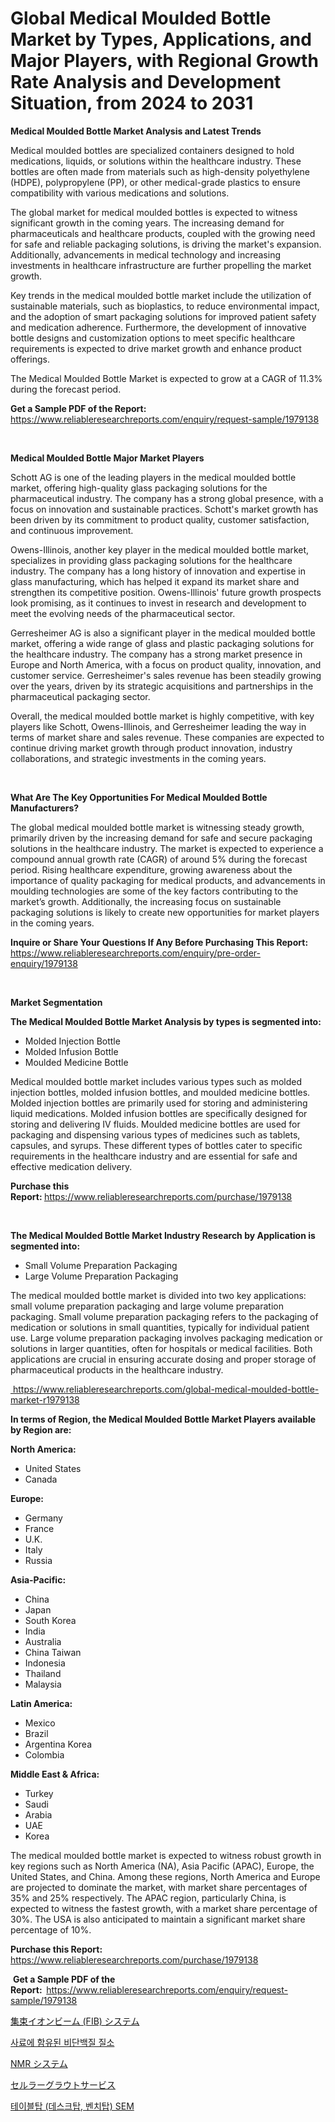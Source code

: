<p><h1>Global Medical Moulded Bottle Market by Types, Applications, and Major Players, with Regional Growth Rate Analysis and Development Situation, from 2024 to 2031</h1></p><p><strong>Medical Moulded Bottle Market Analysis and Latest Trends</strong></p>
<p><p>Medical moulded bottles are specialized containers designed to hold medications, liquids, or solutions within the healthcare industry. These bottles are often made from materials such as high-density polyethylene (HDPE), polypropylene (PP), or other medical-grade plastics to ensure compatibility with various medications and solutions.</p><p>The global market for medical moulded bottles is expected to witness significant growth in the coming years. The increasing demand for pharmaceuticals and healthcare products, coupled with the growing need for safe and reliable packaging solutions, is driving the market's expansion. Additionally, advancements in medical technology and increasing investments in healthcare infrastructure are further propelling the market growth.</p><p>Key trends in the medical moulded bottle market include the utilization of sustainable materials, such as bioplastics, to reduce environmental impact, and the adoption of smart packaging solutions for improved patient safety and medication adherence. Furthermore, the development of innovative bottle designs and customization options to meet specific healthcare requirements is expected to drive market growth and enhance product offerings.</p><p>The Medical Moulded Bottle Market is expected to grow at a CAGR of 11.3% during the forecast period.</p></p>
<p><strong>Get a Sample PDF of the Report:&nbsp;</strong> <a href="https://www.reliableresearchreports.com/enquiry/request-sample/1979138">https://www.reliableresearchreports.com/enquiry/request-sample/1979138</a></p>
<p>&nbsp;</p>
<p><strong>Medical Moulded Bottle Major Market Players</strong></p>
<p><p>Schott AG is one of the leading players in the medical moulded bottle market, offering high-quality glass packaging solutions for the pharmaceutical industry. The company has a strong global presence, with a focus on innovation and sustainable practices. Schott's market growth has been driven by its commitment to product quality, customer satisfaction, and continuous improvement. </p><p>Owens-Illinois, another key player in the medical moulded bottle market, specializes in providing glass packaging solutions for the healthcare industry. The company has a long history of innovation and expertise in glass manufacturing, which has helped it expand its market share and strengthen its competitive position. Owens-Illinois' future growth prospects look promising, as it continues to invest in research and development to meet the evolving needs of the pharmaceutical sector.</p><p>Gerresheimer AG is also a significant player in the medical moulded bottle market, offering a wide range of glass and plastic packaging solutions for the healthcare industry. The company has a strong market presence in Europe and North America, with a focus on product quality, innovation, and customer service. Gerresheimer's sales revenue has been steadily growing over the years, driven by its strategic acquisitions and partnerships in the pharmaceutical packaging sector.</p><p>Overall, the medical moulded bottle market is highly competitive, with key players like Schott, Owens-Illinois, and Gerresheimer leading the way in terms of market share and sales revenue. These companies are expected to continue driving market growth through product innovation, industry collaborations, and strategic investments in the coming years.</p></p>
<p>&nbsp;</p>
<p><strong>What Are The Key Opportunities For Medical Moulded Bottle Manufacturers?</strong></p>
<p><p>The global medical moulded bottle market is witnessing steady growth, primarily driven by the increasing demand for safe and secure packaging solutions in the healthcare industry. The market is expected to experience a compound annual growth rate (CAGR) of around 5% during the forecast period. Rising healthcare expenditure, growing awareness about the importance of quality packaging for medical products, and advancements in moulding technologies are some of the key factors contributing to the market’s growth. Additionally, the increasing focus on sustainable packaging solutions is likely to create new opportunities for market players in the coming years.</p></p>
<p><strong>Inquire or Share Your Questions If Any Before Purchasing This Report:</strong> <a href="https://www.reliableresearchreports.com/enquiry/pre-order-enquiry/1979138">https://www.reliableresearchreports.com/enquiry/pre-order-enquiry/1979138</a></p>
<p>&nbsp;</p>
<p><strong>Market Segmentation</strong></p>
<p><strong>The Medical Moulded Bottle Market Analysis by types is segmented into:</strong></p>
<p><ul><li>Molded Injection Bottle</li><li>Molded Infusion Bottle</li><li>Moulded Medicine Bottle</li></ul></p>
<p><p>Medical moulded bottle market includes various types such as molded injection bottles, molded infusion bottles, and moulded medicine bottles. Molded injection bottles are primarily used for storing and administering liquid medications. Molded infusion bottles are specifically designed for storing and delivering IV fluids. Moulded medicine bottles are used for packaging and dispensing various types of medicines such as tablets, capsules, and syrups. These different types of bottles cater to specific requirements in the healthcare industry and are essential for safe and effective medication delivery.</p></p>
<p><strong>Purchase this Report:&nbsp;</strong><a href="https://www.reliableresearchreports.com/purchase/1979138">https://www.reliableresearchreports.com/purchase/1979138</a></p>
<p>&nbsp;</p>
<p><strong>The Medical Moulded Bottle Market Industry Research by Application is segmented into:</strong></p>
<p><ul><li>Small Volume Preparation Packaging</li><li>Large Volume Preparation Packaging</li></ul></p>
<p><p>The medical moulded bottle market is divided into two key applications: small volume preparation packaging and large volume preparation packaging. Small volume preparation packaging refers to the packaging of medication or solutions in small quantities, typically for individual patient use. Large volume preparation packaging involves packaging medication or solutions in larger quantities, often for hospitals or medical facilities. Both applications are crucial in ensuring accurate dosing and proper storage of pharmaceutical products in the healthcare industry.</p></p>
<p><a href="https://www.reliableresearchreports.com/global-medical-moulded-bottle-market-r1979138">&nbsp;https://www.reliableresearchreports.com/global-medical-moulded-bottle-market-r1979138</a></p>
<p><strong>In terms of Region, the Medical Moulded Bottle Market Players available by Region are:</strong></p>
<p>
    <p> <strong> North America: </strong>
        <ul>
            <li>United States</li>
            <li>Canada</li>
        </ul>
        </p> 
    <p> <strong> Europe: </strong>
        <ul>
            <li>Germany</li>
            <li>France</li>
            <li>U.K.</li>
            <li>Italy</li>
            <li>Russia</li>
        </ul>
        </p> 
    <p> <strong> Asia-Pacific: </strong>
        <ul>
            <li>China</li>
            <li>Japan</li>
            <li>South Korea</li>
            <li>India</li>
            <li>Australia</li>
            <li>China Taiwan</li>
            <li>Indonesia</li>
            <li>Thailand</li>
            <li>Malaysia</li>
        </ul>
        </p> 
    <p> <strong> Latin America: </strong>
        <ul>
            <li>Mexico</li>
            <li>Brazil</li>
            <li>Argentina Korea</li>
            <li>Colombia</li>
        </ul>
        </p> 
    <p> <strong> Middle East & Africa: </strong>
        <ul>
            <li>Turkey</li>
            <li>Saudi</li>
            <li>Arabia</li>
            <li>UAE</li>
            <li>Korea</li>
        </ul>
    </p>
    </p>
<p><p>The medical moulded bottle market is expected to witness robust growth in key regions such as North America (NA), Asia Pacific (APAC), Europe, the United States, and China. Among these regions, North America and Europe are projected to dominate the market, with market share percentages of 35% and 25% respectively. The APAC region, particularly China, is expected to witness the fastest growth, with a market share percentage of 30%. The USA is also anticipated to maintain a significant market share percentage of 10%.</p></p>
<p><strong>Purchase this Report: </strong><a href="https://www.reliableresearchreports.com/purchase/1979138">https://www.reliableresearchreports.com/purchase/1979138</a></p>
<p>&nbsp;<strong>Get a Sample PDF of the Report:&nbsp;&nbsp;</strong><a href="https://www.reliableresearchreports.com/enquiry/request-sample/1979138">https://www.reliableresearchreports.com/enquiry/request-sample/1979138</a></p>
<p><strong></strong></p>
<p><p><a href="https://github.com/JanickJohns/Market-Research-Report-List-1/blob/main/3720401116099.md">集束イオンビーム (FIB) システム</a></p><p><a href="https://medium.com/@fimaswijaya/%EC%82%AC%EB%A3%8C-%EC%8B%9C%EC%9E%A5%EC%97%90%EC%84%9C%EC%9D%98-%EB%B9%84%EB%8B%A8%EB%B0%B1%EC%A7%88-%EC%A7%88%EC%86%8C%EC%97%90-%EB%8C%80%ED%95%9C-%EC%8B%AC%EC%B8%B5%EC%A0%81%EC%9D%B8-%EB%B6%84%EC%84%9D-%EB%8F%99%ED%96%A5-%EC%8B%9C%EC%9E%A5-%EC%84%B8%EB%B6%84%ED%99%94-%EB%B0%8F-%EA%B2%BD%EC%9F%81-%EB%B6%84%EC%84%9D-a719ab771a8c">사료에 함유된 비단백질 질소</a></p><p><a href="https://github.com/avwofrml53535/Market-Research-Report-List-2/blob/main/7159233116100.md">NMR システム</a></p><p><a href="https://medium.com/@chloekessler01/%E3%82%BB%E3%83%AB%E3%83%A9%E3%83%BC%E3%82%B0%E3%83%A9%E3%82%A6%E3%83%86%E3%82%A3%E3%83%B3%E3%82%B0%E3%82%B5%E3%83%BC%E3%83%93%E3%82%B9%E5%B8%82%E5%A0%B4%E3%81%AE%E3%82%B5%E3%82%A4%E3%82%BA%E3%81%A8%E5%B8%82%E5%A0%B4%E5%8B%95%E5%90%91-%E5%AE%8C%E5%85%A8%E3%81%AA%E7%94%A3%E6%A5%AD%E6%A6%82%E8%A6%81-2024%E5%B9%B4%E3%81%8B%E3%82%892031%E5%B9%B4-a04c03025fb8">セルラーグラウトサービス</a></p><p><a href="https://github.com/mithunmistry2258/Market-Research-Report-List-1/blob/main/8659531125101.md">테이블탑 (데스크탑, 벤치탑) SEM</a></p></p>